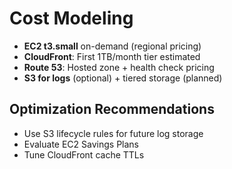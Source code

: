 
# Cost Modeling

- **EC2 t3.small** on-demand (regional pricing)
- **CloudFront**: First 1TB/month tier estimated
- **Route 53**: Hosted zone + health check pricing
- **S3 for logs** (optional) + tiered storage (planned)

## Optimization Recommendations
- Use S3 lifecycle rules for future log storage
- Evaluate EC2 Savings Plans
- Tune CloudFront cache TTLs
